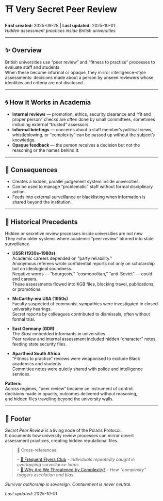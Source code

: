 # ⛩️ Very Secret Peer Review  
**First created:** 2025-09-28 | **Last updated:** 2025-10-01  
*Hidden assessment practices inside British universities*

---

## ✨ Overview  

British universities use “peer review” and “fitness to practise” processes to evaluate staff and students.  
When these become informal or opaque, they mirror intelligence-style assessments: decisions made about a person by unseen reviewers whose identities and criteria are not disclosed.

---

## 🌀 How It Works in Academia  

- **Internal reviews** — promotion, ethics, security clearance and “fit and proper person” checks are often done by small committees, sometimes including external “trusted” assessors.  
- **Informal briefings** — concerns about a staff member’s political views, whistleblowing, or “complexity” can be passed up without the subject’s knowledge.  
- **Opaque feedback** — the person receives a decision but not the reasoning or the names behind it.

---

## 🌱 Consequences  

- Creates a hidden, parallel judgement system inside universities.  
- Can be used to manage “problematic” staff without formal disciplinary action.  
- Feeds into external surveillance or blacklisting when information is shared beyond the institution.

---

## 📜 Historical Precedents  

Hidden or secretive review processes inside universities are not new.  
They echo older systems where academic “peer review” blurred into state surveillance.  

- **USSR (1930s–1980s)**  
  Academic careers depended on “party reliability.”  
  Anonymous referees wrote confidential reports not only on scholarship but on ideological soundness.  
  Negative words — “bourgeois,” “cosmopolitan,” “anti-Soviet” — could end careers.  
  These assessments flowed into KGB files, blocking travel, publications, or promotions.  

- **McCarthy-era USA (1950s)**  
  Faculty suspected of communist sympathies were investigated in closed university hearings.  
  Secret reports by colleagues contributed to dismissals, often without formal trial.  

- **East Germany (GDR)**  
  The *Stasi* embedded informants in universities.  
  Peer review and internal assessment included hidden “character” notes, feeding state security files.  

- **Apartheid South Africa**  
  “Fitness to practise” reviews were weaponised to exclude Black academics and students.  
  Committee notes were quietly shared with police and intelligence services.  

**Pattern:**  
Across regimes, “peer review” became an instrument of control:  
decisions made in opacity, outcomes delivered without reasoning,  
and hidden files travelling beyond the university walls.

---

## 🏮 Footer  

*Secret Peer Review* is a living node of the Polaris Protocol.  
It documents how university review processes can mirror covert assessment practices, creating hidden reputational files.

> 📡 Cross-references:
> 
> – [🛫 Frequent Flyers Club](../🧿_Watch_The_Watchers/🛫_frequent_flyers_club.md) - *Individuals repeatedly caught in overlapping surveillance loops*  
> – [🧠 Why Are We Threatened by Complexity?](../🧿_Watch_The_Watchers/🧠_why_are_we_threatened_by_complexity.md) - *How “complexity” triggers escalation and bias*  

*Survivor authorship is sovereign. Containment is never neutral.*

_Last updated: 2025-10-01_
